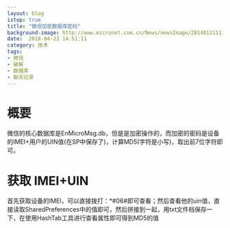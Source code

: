 ```yaml
---
layout: blog
istop: true
title: "微信加密数据库密码"
background-image: http://www.micronet.com.cn/News/newsImage/20140121111520238502.jpg
date:  2018-04-23 14:51:11
category: 技术
tags:
- 微信
- 破解
- 数据库
- 聊天记录
---
```


# 概要
微信的核心数据库是EnMicroMsg.db，但是是加密操作的，而加密的密码是设备的IMEI+用户的UIN值(在SP中保存了)，计算MD5(字符是小写)，取出前7位字符即可。
# 获取 IMEI+UIN
首先获取设备的IMEI，可以直接拨打：*#06#即可查看；然后查看他的uin值，直接读取SharedPreferences中的值即可，然后拼接到一起，用txt文件档保存一下，在使用HashTab工具进行查看属性即可得到MD5的值
